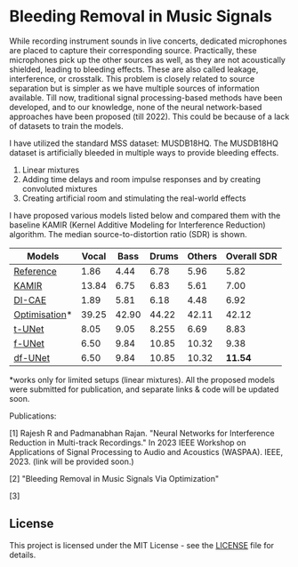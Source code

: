 # Bleeding Removal in Music Signals

While recording instrument sounds in live concerts, dedicated microphones are placed to capture their corresponding source. Practically, these microphones pick up the other sources as well, as they are not acoustically shielded, leading to bleeding effects. These are also called leakage, interference, or crosstalk. This problem is closely related to source separation but is simpler as we have multiple sources of information available. Till now, traditional signal processing-based methods have been developed, and to our knowledge, none of the neural network-based approaches have been proposed (till 2022). This could be because of a lack of datasets to train the models.

I have utilized the standard MSS dataset: MUSDB18HQ. The MUSDB18HQ dataset is artificially bleeded in multiple ways to provide bleeding effects.
1. Linear mixtures
2. Adding time delays and room impulse responses and by creating convoluted mixtures
3. Creating artificial room and stimulating the real-world effects

I have proposed various models listed below and compared them with the baseline KAMIR (Kernel Additive Modeling for Interference Reduction) algorithm. The median source-to-distortion ratio (SDR) is shown.


| Models | Vocal | Bass | Drums | Others | Overall SDR | 
|------|-----|-----|-----|-----|-----|
|[Reference]()| 1.86 | 4.44 | 6.78 | 5.96 | 5.82 | 
|[KAMIR](https://ieeexplore.ieee.org/abstract/document/7178036)| 13.84 | 6.75 | 6.83 | 5.61 | 7.00 |
|[DI-CAE]()| 1.89 | 5.81 | 6.18 | 4.48 | 6.92 | 
|[Optimisation]()*| 39.25 | 42.90 | 44.22 | 42.11 | 42.12 |
|[t-UNet]()| 8.05 | 9.05 | 8.255 | 6.69 | 8.83 |
|[f-UNet]()| 6.50 | 9.84 | 10.85 | 10.32 | 9.38 | 
|[df-UNet]()| 6.50 | 9.84 | 10.85 | 10.32 | __11.54__ |


*works only for limited setups (linear mixtures). All the proposed models were submitted for publication, and separate links & code will be updated soon.


Publications:

[1] Rajesh R and Padmanabhan Rajan. "Neural Networks for Interference Reduction in Multi-track Recordings." In 2023 IEEE Workshop on Applications of Signal Processing to Audio and Acoustics (WASPAA). IEEE, 2023. (link will be provided soon.)


[2] "Bleeding Removal in Music Signals Via Optimization"

[3] 







## License
This project is licensed under the MIT License - see the [LICENSE](https://github.com/its-rajesh/Audio-Bleeding-Removal/blob/cde41b94a1be385efc46888a04b30a7b82c33375/LICENSE) file for details.
